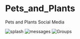 # Pets_and_Plants

Pets and Plants Social Media

![splash](https://user-images.githubusercontent.com/63108556/125936820-fcdf96bf-0d59-4879-9cb4-0482e3fbba18.png)
![messages](https://user-images.githubusercontent.com/63108556/125936834-75f76666-fa82-4b1f-a88a-6670c6c3b8a8.png)
![Groups](https://user-images.githubusercontent.com/63108556/125936849-f1a73c20-03b2-41fe-a477-b1f73824cb89.png)
